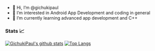- 👋 Hi, I’m @gichukipaul
- 👀 I’m interested in Android App Development and coding in general
- 🌱 I’m currently learning advanced app development and C++

### Stats :chart_with_upwards_trend:

[![GichukiPaul's github stats](https://github-readme-stats.vercel.app/api?username=gichukipaul&show_icons=true&line_height=21&show_icons=true&hide=prs,contribs&theme=great-gatsby&hide_border=true)](https://github.com/anuraghazra/github-readme-stats)
[![Top Langs](https://github-readme-stats.vercel.app/api/top-langs/?username=gichukipaul&show_icons=true&layout=compact&theme=chartreuse-dark&hide_border=true)](https://github.com/anuraghazra/github-readme-stats)

<!---
gichukipaul/gichukipaul is a ✨ special ✨ repository because its `README.md` (this file) appears on your GitHub profile.
You can click the Preview link to take a look at your changes.
--->
